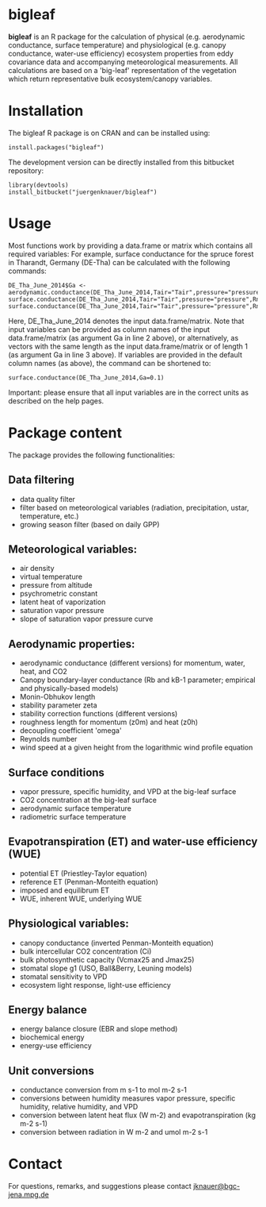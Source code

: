 # bigleaf #

**bigleaf** is an R package for the calculation of physical (e.g. aerodynamic conductance, surface temperature) and physiological
(e.g. canopy conductance, water-use efficiency) ecosystem properties from eddy covariance data and accompanying meteorological measurements. 
All calculations are based on a 'big-leaf' representation of the vegetation which return representative bulk ecosystem/canopy variables.


# Installation
The bigleaf R package is on CRAN and can be installed using:
```
install.packages("bigleaf")
```

The development version can be directly installed from this bitbucket repository: 
```
library(devtools)
install_bitbucket("juergenknauer/bigleaf")
```


# Usage
Most functions work by providing a data.frame or matrix which contains all required variables:
For example, surface conductance for the spruce forest in Tharandt, Germany (DE-Tha) can be calculated with 
the following commands:
```
DE_Tha_June_2014$Ga <- aerodynamic.conductance(DE_Tha_June_2014,Tair="Tair",pressure="pressure",wind="wind",ustar="ustar")
surface.conductance(DE_Tha_June_2014,Tair="Tair",pressure="pressure",Rn="Rn",VPD="VPD",LE="LE",Ga="Ga")
surface.conductance(DE_Tha_June_2014,Tair="Tair",pressure="pressure",Rn="Rn",VPD="VPD",LE="LE",Ga=0.1)
```
Here, DE_Tha_June_2014 denotes the input data.frame/matrix. Note that input variables can be provided as column names of the 
input data.frame/matrix (as argument Ga in line 2 above), or alternatively, as vectors with the same length as the input data.frame/matrix
or of length 1 (as argument Ga in line 3 above). If variables are provided in the default column names (as above), the command can 
be shortened to:
```
surface.conductance(DE_Tha_June_2014,Ga=0.1)
```
Important: please ensure that all input variables are in the correct units as described on the help pages.


# Package content 
The package provides the following functionalities:

## Data filtering
- data quality filter
- filter based on meteorological variables (radiation, precipitation, ustar, temperature, etc.)
- growing season filter (based on daily GPP)

## Meteorological variables:
- air density
- virtual temperature
- pressure from altitude
- psychrometric constant
- latent heat of vaporization
- saturation vapor pressure
- slope of saturation vapor pressure curve

## Aerodynamic properties:
- aerodynamic conductance (different versions) for momentum, water, heat, and CO2
- Canopy boundary-layer conductance (Rb and kB-1 parameter; empirical and physically-based models)
- Monin-Obhukov length
- stability parameter zeta
- stability correction functions (different versions)
- roughness length for momentum (z0m) and heat (z0h)
- decoupling coefficient 'omega'
- Reynolds number
- wind speed at a given height from the logarithmic wind profile equation

## Surface conditions
- vapor pressure, specific humidity, and VPD at the big-leaf surface
- CO2 concentration at the big-leaf surface
- aerodynamic surface temperature
- radiometric surface temperature 

## Evapotranspiration (ET) and water-use efficiency (WUE)
- potential ET (Priestley-Taylor equation)
- reference ET (Penman-Monteith equation)
- imposed and equilibrum ET
- WUE, inherent WUE, underlying WUE

## Physiological variables:
- canopy conductance (inverted Penman-Monteith equation)
- bulk intercellular CO2 concentration (Ci)
- bulk photosynthetic capacity (Vcmax25 and Jmax25)
- stomatal slope g1 (USO, Ball&Berry, Leuning models)
- stomatal sensitivity to VPD
- ecosystem light response, light-use efficiency

## Energy balance
- energy balance closure (EBR and slope method)
- biochemical energy
- energy-use efficiency

## Unit conversions
- conductance conversion from m s-1 to mol m-2 s-1
- conversions between humidity measures vapor pressure, specific humidity, relative humidity, and VPD
- conversion between latent heat flux (W m-2) and evapotranspiration (kg m-2 s-1)
- conversion between radiation in W m-2 and umol m-2 s-1

# Contact
For questions, remarks, and suggestions please contact jknauer@bgc-jena.mpg.de

